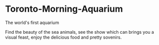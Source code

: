 # Toronto-Morning-Aquarium

The world's first aquarium

Find the beauty of the sea animals, see the show which can brings you a visual feast, enjoy the delicious food and pretty sovenirs.
